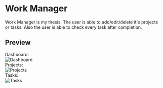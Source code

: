 # Work Manager
Work Manager is my thesis. The user is able to add/edit/delete it's projects or tasks. Also the user is able to check every task after completion.

## Preview
Dashboard:   
![Dashboard](/licenta/projectPreview/dashboard.png)    
Projects:    
![Projects](/licenta/projectPreview/database_projects.png)     
Tasks:             
![Tasks](/licenta/projectPreview/database_tasks.png)           